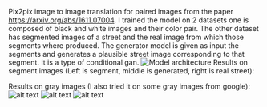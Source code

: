 Pix2pix image to image translation for paired images from the paper https://arxiv.org/abs/1611.07004. I trained the model on 2 datasets one is composed of black and white images and their color pair. The other dataset has segmented images of a street and the real image from which those segments where produced. The generator model is given as input the segments and generates a plausible street image corresponding to that segment. It is a type of conditional gan.
![Model architecture](https://github.com/DavidCanoRosillo/GANS/blob/master/pix2pix/auxiliar_images/pix2pix_architecture.jpeg)
Results on segment images (Left is segment, middle is generated, right is real street):

Results on gray images (I also tried it on some gray images from google):
![alt text](https://github.com/DavidCanoRosillo/GANS/blob/master/pix2pix/gray2color_images/Screenshot%202022-03-24%20at%2010.35.23.png)
![alt text](https://github.com/DavidCanoRosillo/GANS/blob/master/pix2pix/gray2color_images/Screenshot%202022-03-24%20at%2010.31.07.png)
![alt text](https://github.com/DavidCanoRosillo/GANS/blob/master/pix2pix/gray2color_images/Screenshot%202022-03-24%20at%2010.31.28.png)
